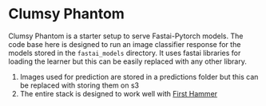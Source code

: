 # Clumsy Phantom

Clumsy Phantom is a starter setup to serve Fastai-Pytorch models. The code base here is designed to run an image classifier response for the models stored in the `fastai_models` directory. It uses fastai libraries for loading the learner but this can be easily replaced with any other library. 

1. Images used for prediction are stored in a predictions folder but this can be replaced with storing them on s3
2. The entire stack is designed to work well with [First Hammer](https://github.com/sidravic/first-hammar)
